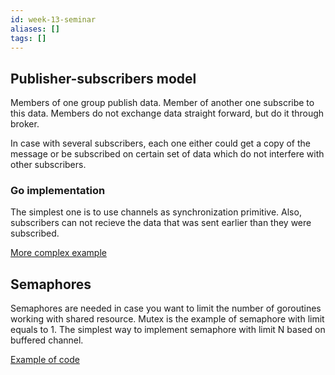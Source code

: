 ```yaml
---
id: week-13-seminar
aliases: []
tags: []
---
```


## Publisher-subscribers model

Members of one group publish data. Member of another one subscribe to this data. Members do not exchange data straight forward, but do it through broker.

In case with several subscribers, each one either could get a copy of the message or be subscribed on certain set of data which do not interfere with other subscribers.

### Go implementation

The simplest one is to use channels as synchronization primitive. Also, subscribers can not recieve the data that was sent earlier than they were subscribed.

[More complex example](./seminar13/pub-sub/main.go)

## Semaphores

Semaphores are needed in case you want to limit the number of goroutines working with shared resource.
Mutex is the example of semaphore with limit equals to 1. The simplest way to implement semaphore with limit N based
on buffered channel.

[Example of code](./seminar13/semaphore/main.go)
